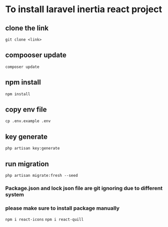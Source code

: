 # To install laravel inertia react project 

## clone the link 
`git clone <link>`

## compooser update
`composer update`

## npm install
`npm install`

## copy env file
`cp .env.example .env`

## key generate
`php artisan key:generate`

## run migration 
`php artisan migrate:fresh --seed`

### Package.json and lock json file are git ignoring due to different system 
### please make sure to install package manually

`npm i react-icons`
`npm i react-quill`


